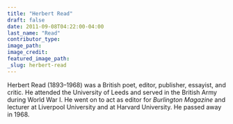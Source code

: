 ```yaml
---
title: "Herbert Read"
draft: false
date: 2011-09-08T04:22:00-04:00
last_name: "Read"
contributor_type:
image_path:
image_credit:
featured_image_path:
_slug: herbert-read
---
```


Herbert Read (1893–1968) was a British poet, editor, publisher, essayist, and critic. He attended the University of Leeds and served in the British Army during World War I. He went on to act as editor for _Burlington Magazine_ and lecturer at Liverpool University and at Harvard University. He passed away in 1968.

